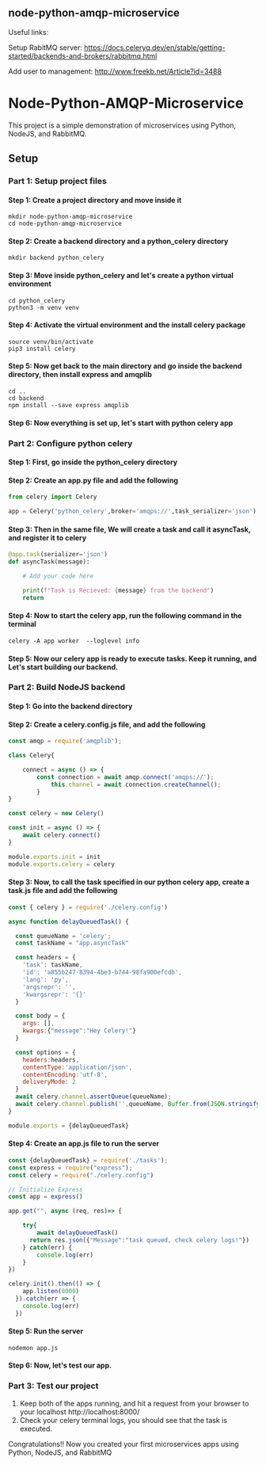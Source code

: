 ## node-python-amqp-microservice 

Useful links:

Setup RabitMQ server: https://docs.celeryq.dev/en/stable/getting-started/backends-and-brokers/rabbitmq.html

Add user to management: http://www.freekb.net/Article?id=3488

# Node-Python-AMQP-Microservice

This project is a simple demonstration of microservices using Python, NodeJS, and RabbitMQ.

## Setup

### Part 1: Setup project files

#### Step 1: Create a project directory and move inside it
```
mkdir node-python-amqp-microservice
cd node-python-amqp-microservice
```
#### Step 2: Create a backend directory and a python_celery directory
```
mkdir backend python_celery
```
#### Step 3: Move inside python_celery and let's create a python virtual environment
```
cd python_celery
python3 -m venv venv
```
#### Step 4: Activate the virtual environment and the install celery package
```
source venv/bin/activate
pip3 install celery
```
#### Step 5: Now get back to the main directory and go inside the backend directory, then install express and amqplib
```
cd ..
cd backend
npm install --save express amqplib
```
#### Step 6: Now everything is set up, let's start with python celery app

### Part 2: Configure python celery

#### Step 1: First, go inside the python_celery directory

#### Step 2: Create an app.py file and add the following
```python
from celery import Celery

app = Celery('python_celery',broker='amqps://',task_serializer='json')
```
#### Step 3: Then in the same file, We will create a task and call it asyncTask, and register it to celery
```python
@app.task(serializer='json')
def asyncTask(message):

    # Add your code here

    print(f"Task is Recieved: {message} from the backend")
    return
```
#### Step 4: Now to start the celery app, run the following command in the terminal
```
celery -A app worker  --loglevel info
```
#### Step 5: Now our celery app is ready to execute tasks. Keep it running, and Let's start building our backend.

### Part 2: Build NodeJS backend

#### Step 1: Go into the backend directory

#### Step 2: Create a celery.config.js file, and add the following
```javascript
const amqp = require('amqplib');

class Celery{

    connect = async () => {
        const connection = await amqp.connect('amqps://');
            this.channel = await connection.createChannel();
        }
}

const celery = new Celery()

const init = async () => {
    await celery.connect()
}  

module.exports.init = init
module.exports.celery = celery
```
#### Step 3: Now, to call the task specified in our python celery app, create a task.js file and add the following
```javascript
const { celery } = require('./celery.config')

async function delayQueuedTask() {

  const queueName = 'celery';
  const taskName = "app.asyncTask"

  const headers = {
    'task': taskName,
    'id': 'a855b247-8394-4be3-b744-98fa900efcdb',
    'lang': 'py',
    'argsrepr': '',
    'kwargsrepr': '{}'
  }

  const body = {
    args: [],
    kwargs:{"message":"Hey Celery!"}
  }

  const options = {
    headers:headers, 
    contentType:'application/json', 
    contentEncoding:'utf-8',
    deliveryMode: 2
  }
  await celery.channel.assertQueue(queueName);
  await celery.channel.publish('',queueName, Buffer.from(JSON.stringify(body)), options);
}

module.exports = {delayQueuedTask}
```
#### Step 4: Create an app.js file to run the server
```javascript
const {delayQueuedTask} = require('./tasks');
const express = require("express");
const celery = require("./celery.config")

// Initialize Express
const app = express()

app.get("", async (req, res)=> {

    try{
        await delayQueuedTask()
      return res.json({"Message":"task queued, check celery logs!"})
    } catch(err) {
        console.log(err)
    }
})

celery.init().then(() => {
    app.listen(8000)
  }).catch(err => {
    console.log(err)
  })
```
#### Step 5: Run the server
```
nodemon app.js
```
#### Step 6: Now, let's test our app.

### Part 3: Test our project

1. Keep both of the apps running, and hit a request from your browser to your localhost http://localhost:8000/
2. Check your celery terminal logs, you should see that the task is executed.

Congratulations!! Now you created your first microservices apps using Python, NodeJS, and RabbitMQ

